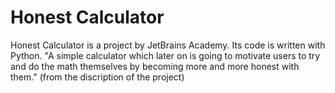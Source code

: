 # Honest Calculator
Honest Calculator is a project by JetBrains Academy. Its code is written with Python.
"A simple calculator which later on is going to motivate users to try and do the math themselves by becoming more and more honest with them." (from the discription of the project)
